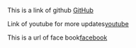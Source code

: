 
This is a link of github [GitHub](http://github.com)

Link of youtube for more updates[youtube](https://youtu.be/TuUFJzYDRwg)

This is a url of face book[facebook](https://www.facebook.com/)



